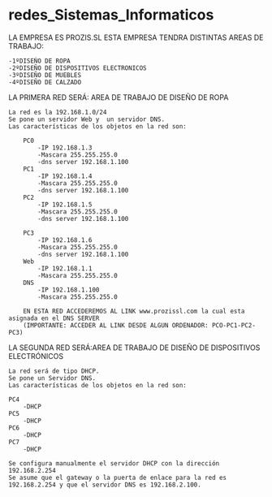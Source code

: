 # redes_Sistemas_Informaticos
LA EMPRESA ES PROZIS.SL
ESTA EMPRESA TENDRA DISTINTAS AREAS DE TRABAJO:

    -1ºDISEÑO DE ROPA
    -2ºDISEÑO DE DISPOSITIVOS ELECTRONICOS
    -3ºDISEÑO DE MUEBLES
    -4ºDISEÑO DE CALZADO

LA PRIMERA RED SERÁ: AREA DE TRABAJO DE DISEÑO DE ROPA

    La red es la 192.168.1.0/24
    Se pone un servidor Web y  un servidor DNS.
    Las características de los objetos en la red son:
    
        PC0
            -IP 192.168.1.3
            -Mascara 255.255.255.0
            -dns server 192.168.1.100
        PC1
            -IP 192.168.1.4
            -Mascara 255.255.255.0
            -dns server 192.168.1.100
        PC2
            -IP 192.168.1.5
            -Mascara 255.255.255.0
            -dns server 192.168.1.100
            
        PC3
            -IP 192.168.1.6
            -Mascara 255.255.255.0
            -dns server 192.168.1.100    
        Web
            -IP 192.168.1.1
            -Mascara 255.255.255.0
        DNS
            -IP 192.168.1.100
            -Mascara 255.255.255.0
        
        EN ESTA RED ACCEDEREMOS AL LINK www.prozissl.com la cual esta asignada en el DNS SERVER
        (IMPORTANTE: ACCEDER AL LINK DESDE ALGUN ORDENADOR: PCO-PC1-PC2-PC3)
    
LA SEGUNDA RED SERÁ:AREA DE TRABAJO DE DISEÑO DE DISPOSITIVOS ELECTRÓNICOS
    
    La red será de tipo DHCP.
    Se pone un Servidor DNS.
    Las características de los objetos en la red son:
    
    PC4
        -DHCP
    PC5
        -DHCP
    PC6
        -DHCP
    PC7
        -DHCP
        
    Se configura manualmente el servidor DHCP con la dirección 192.168.2.254
    Se asume que el gateway o la puerta de enlace para la red es 192.168.2.254 y que el servidor DNS es 192.168.2.100.
    
    

